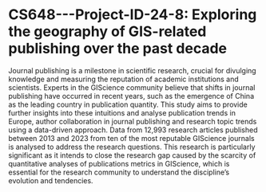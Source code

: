 # CS648---Project-ID-24-8: Exploring the geography of GIS-related publishing over the past decade
Journal publishing is a milestone in scientific research, crucial for divulging knowledge and measuring the reputation of academic institutions and scientists. Experts in the GIScience community believe that shifts in journal publishing have occurred in recent years, such as the emergence of China as the leading country in publication quantity. This study aims to provide further insights into these intuitions and analyse publication trends in Europe, author collaboration in journal publishing and research topic trends using a data-driven approach. Data from 12,993 research articles published between 2013 and 2023 from ten of the most reputable GIScience journals is analysed to address the research questions. This research is particularly significant as it intends to close the research gap caused by the scarcity of quantitative analyses of publications metrics in GIScience, which is essential for the research community to understand the discipline’s evolution and tendencies. 
